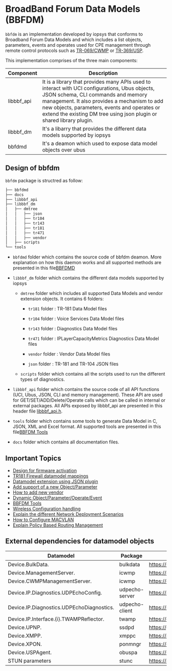 # BroadBand Forum Data Models (BBFDM)

`bbfdm` is an implementation developed by iopsys that conforms to Broadband Forum Data Models and which includes a list objects, parameters, events and operates used for CPE management through remote control protocols such as [TR-069/CWMP](https://cwmp-data-models.broadband-forum.org/) or [TR-369/USP](https://usp.technology/).


This implementation comprises of the three main components:

| Component  |                    Description                    |
| ---------- | ------------------------------------------------- |
| libbbf_api | It is a library that provides many APIs used to interact with UCI configurations, Ubus objects, JSON schema, CLI commands and memory management. It also provides a mechanism to add new objects, parameters, events and operates or extend the existing DM tree using json plugin or shared library plugin. |
| libbbf_dm  | It's a libarry that provides the different data models supported by iopsys |
| bbfdmd | It's a deamon which used to expose data model objects over ubus |


## Design of bbfdm

`bbfdm` package is structred as follow:


```bash
├── bbfdmd
├── docs
├── libbbf_api
├── libbbf_dm
│   ├── dmtree
│   │   ├── json
│   │   ├── tr104
│   │   ├── tr143
│   │   ├── tr181
│   │   ├── tr471
│   │   ├── vendor
│   ├── scripts
└── tools
```

- `bbfdmd` folder which contains the source code of bbfdm deamon.
More explanation on how this daemon works and all supported methods are presented in this file[BBFDMD](./bbfdmd/src/README.md)

- `libbbf_dm` folder which contains the different data models supported by iopsys

	- `dmtree` folder which includes all supported Data Models and vendor extension objects. It contains 6 folders:

		- `tr181` folder : TR-181 Data Model files

		- `tr104` folder : Voice Services Data Model files

		- `tr143` folder : Diagnostics Data Model files

		- `tr471` folder : IPLayerCapacityMetrics Diagnostics Data Model files

		- `vendor` folder : Vendor Data Model files

		- `json` folder : TR-181 and TR-104 JSON files

	- `scripts` folder which contains all the scripts used to run the different types of diagnostics.

- `libbbf_api` folder which contains the source code of all API functions (UCI, Ubus, JSON, CLI and memory management). These API are used for GET/SET/ADD/Delete/Operate calls which can be called in internal or external packages.
All APIs exposed by libbbf_api are presented in this header file [libbbf_api.h](https://dev.iopsys.eu/bbf/bbfdm/-/tree/devel/libbbf_api/include/libbbf_api.h).

- `tools` folder which contains some tools to generate Data Model in C, JSON, XML and Excel format.
All supported tools are presented in this file[BBFDM Tools](./docs/guide/tools.md)

- `docs` folder which contains all documentation files.


## Important Topics
* [Design for firmware activation](./docs/guide/activate_firmware.md)
* [TR181 Firewall datamodel mappings](./docs/guide/firewall.md)
* [Datamodel extension using JSON plugin](./docs/guide/json_plugin_v1.md)
* [Add support of a new Object/Parameter](./docs/guide/obj_param_extension.md)
* [How to add new vendor](./docs/guide/vendor.md)
* [Dynamic Object/Parameter/Operate/Event](./docs/guide/dynamic_dm.md)
* [BBFDM Tools](./docs/guide/tools.md)
* [Wireless Configuration handling](./docs/guide/wireless_easymesh.md)
* [Explain the different Network Deployment Scenarios](./docs/guide/network_depoyment_scenarios.md)
* [How to Configure MACVLAN](./docs/guide/macvlan_interface.md)
* [Explain Policy Based Routing Management](./docs/guide/policy_based_routing.md)


## External dependencies for datamodel objects

| Datamodel                                | Package        | Link                                         |
| ---------------------------------------- | -------------- | -------------------------------------------- |
| Device.BulkData.                         | bulkdata       | https://dev.iopsys.eu/bbf/bulkdata.git    |
| Device.ManagementServer.                 | icwmp          | https://dev.iopsys.eu/bbf/icwmp.git       |
| Device.CWMPManagementServer.             | icwmp          | https://dev.iopsys.eu/bbf/icwmp.git       |
| Device.IP.Diagnostics.UDPEchoConfig.     | udpecho-server | https://dev.iopsys.eu/bbf/udpecho.git     |
| Device.IP.Diagnostics.UDPEchoDiagnostics.| udpecho-client | https://dev.iopsys.eu/bbf/udpecho.git     |
| Device.IP.Interface.{i}.TWAMPReflector.  | twamp          | https://dev.iopsys.eu/bbf/twamp-light.git |
| Device.UPNP.                             | ssdpd          | https://github.com/miniupnp/miniupnp.git     |
| Device.XMPP.                             | xmppc          | https://dev.iopsys.eu/bbf/xmppc.git       |
| Device.XPON.                             | ponmngr        | https://dev.iopsys.eu/bbf/ponmngr.git     |
| Device.USPAgent.                         | obuspa         | https://dev.iopsys.eu/bbf/obuspa.git        |
| STUN parameters                          | stunc          | https://dev.iopsys.eu/bbf/stunc.git       |
